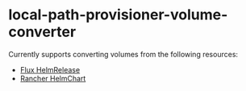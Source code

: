 # local-path-provisioner-volume-converter

Currently supports converting volumes from the following resources:
- [Flux HelmRelease](https://fluxcd.io/flux/components/helm/helmreleases/)
- [Rancher HelmChart](https://docs.k3s.io/helm#using-the-helm-crd)
